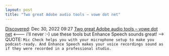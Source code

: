 ```yaml
---
layout: post
title: "Two great Adobe audio tools – vowe dot net"
---
```

[Discovered](http://rolandtanglao.com/2020/07/29/p1-blogthis-checkvist-list-links-to-blog/): Dec 30, 2022 09:27 [Two great Adobe audio tools – vowe dot net](https://vowe.net/2022/12/20/two-great-adobe-audio-tools/) <--- i'll never :-) use these tools but Enhance Speech sounds great! --> QUOTE: `Mic Check helps you with your microphone setup to make you podcast-ready. And Enhance Speech makes your voice recordings sound as if they were recorded in a professional studio.`
